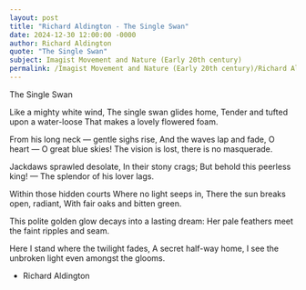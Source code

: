 ```yaml
---
layout: post
title: "Richard Aldington - The Single Swan"
date: 2024-12-30 12:00:00 -0000
author: Richard Aldington
quote: "The Single Swan"
subject: Imagist Movement and Nature (Early 20th century)
permalink: /Imagist Movement and Nature (Early 20th century)/Richard Aldington/Richard Aldington - The Single Swan
---
```


The Single Swan

Like a mighty white wind,
The single swan glides home,
Tender and tufted upon a water-loose
That makes a lovely flowered foam.

From his long neck — gentle sighs rise,
And the waves lap and fade,
O heart — O great blue skies!
The vision is lost, there is no masquerade.

Jackdaws sprawled desolate,
In their stony crags;
But behold this peerless king! —
The splendor of his lover lags.

Within those hidden courts
Where no light seeps in,
There the sun breaks open, radiant,
With fair oaks and bitten green.

This polite golden glow
decays into a lasting dream:
Her pale feathers meet
the faint ripples and seam.

Here I stand where the twilight fades,
A secret half-way home,
I see the unbroken light
even amongst the glooms.

- Richard Aldington
